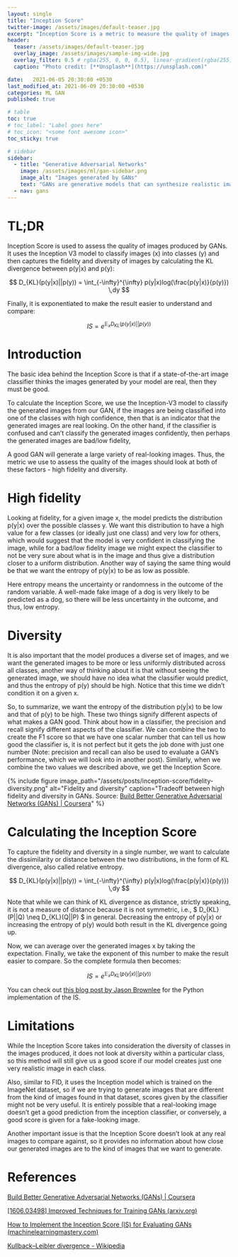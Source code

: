 ```yaml
---
layout: single
title: "Inception Score"
twitter-image: /assets/images/default-teaser.jpg
excerpt: "Inception Score is a metric to measure the quality of images generated by GANs and other generative models."
header:
  teaser: /assets/images/default-teaser.jpg
  overlay_image: /assets/images/sample-img-wide.jpg
  overlay_filter: 0.5 # rgba(255, 0, 0, 0.5), linear-gradient(rgba(255, 0, 0, 0.5), rgba(0, 255, 255, 0.5))
  caption: "Photo credit: [**Unsplash**](https://unsplash.com)"

date:   2021-06-05 20:30:00 +0530
last_modified_at: 2021-06-09 20:30:00 +0530
categories: ML GAN
published: true

# table
toc: true
# toc_label: "Label goes here"
# toc_icon: "<some font awesome icon>"
toc_sticky: true

# sidebar
sidebar:
  - title: "Generative Adversarial Networks"
    image: /assets/images/ml/gan-sidebar.png
    image_alt: "Images generated by GANs"
    text: "GANs are generative models that can synthesize realistic images similar to the ones they are trained on."
  - nav: gans
---
```


# TL;DR

Inception Score is used to assess the quality of images produced by GANs. It uses the Inception V3 model to classify images (x) into classes (y) and then captures the fidelity and diversity of images by calculating the KL divergence between p(y\|x) and p(y):

$$ D_{KL}(p(y|x)||p(y)) = \int_{-\infty}^{\infty} p(y|x)log(\frac{p(y|x)}{p(y)}) \,dy $$

Finally, it is exponentiated to make the result easier to understand and compare:

 $$ IS = e^{\mathbb{E}_xD_{KL}(p(y|x)||p(y))} $$


# Introduction

The basic idea behind the Inception Score is that if a state-of-the-art image classifier thinks the images generated by your model are real, then they must be good.

To calculate the Inception Score, we use the Inception-V3 model to classify the generated images from our GAN, if the images are being classified into one of the classes with high confidence, then that is an indicator that the generated images are real looking. On the other hand, if the classifier is confused and can’t classify the generated images confidently, then perhaps the generated images are bad/low fidelity,

A good GAN will generate a large variety of real-looking images. Thus, the metric we use to assess the quality of the images should look at both of these factors - high fidelity and diversity.


# High fidelity

Looking at fidelity, for a given image x, the model predicts the distribution p(y\|x) over the possible classes y. We want this distribution to have a high value for a few classes (or ideally just one class) and very low for others, which would suggest that the model is very confident in classifying the image, while for a bad/low fidelity image we might expect the classifier to not be very sure about what is in the image and thus give a distribution closer to a uniform distribution. Another way of saying the same thing would be that we want the entropy of p(y\|x) to be as low as possible. 

Here entropy means the uncertainty or randomness in the outcome of the random variable. A well-made fake image of a dog is very likely to be predicted as a dog, so there will be less uncertainty in the outcome, and thus, low entropy.


# Diversity

It is also important that the model produces a diverse set of images, and we want the generated images to be more or less uniformly distributed across all classes, another way of thinking about it is that without seeing the generated image, we should have no idea what the classifier would predict, and thus the entropy of p(y) should be high. Notice that this time we didn’t condition it on a given x.

So, to summarize, we want the entropy of the distribution p(y\|x) to be low and that of p(y) to be high. These two things signify different aspects of what makes a GAN good. Think about how in a classifier, the precision and recall signify different aspects of the classifier. We can combine the two to create the F1 score so that we have one scalar number that can tell us how good the classifier is, it is not perfect but it gets the job done with just one number (Note: precision and recall can also be used to evaluate a GAN’s performance, which we will look into in another post). Similarly, when we combine the two values we described above, we get the Inception Score.

{% include figure image_path="/assets/posts/inception-score/fidelity-diversity.png" alt="Fidelity and diversity" caption="Tradeoff between high fidelity and diversity in GANs. Source: [Build Better Generative Adversarial Networks (GANs) \| Coursera](https://www.coursera.org/learn/build-better-generative-adversarial-networks-gans/home/welcome)" %}


# Calculating the Inception Score

To capture the fidelity and diversity in a single number, we want to calculate the dissimilarity or distance between the two distributions, in the form of KL divergence, also called relative entropy.

$$ D_{KL}(p(y|x)||p(y)) = \int_{-\infty}^{\infty} p(y|x)log(\frac{p(y|x)}{p(y)}) \,dy $$

Note that while we can think of KL divergence as distance, strictly speaking, it is not a measure of distance because it is not symmetric, i.e., $ D_{KL}(P\|\|Q) \neq D_{KL}(Q\|\|P) $ in general. Decreasing the entropy of p(y\|x) or increasing the entropy of p(y) would both result in the KL divergence going up.

Now, we can average over the generated images x by taking the expectation. Finally, we take the exponent of this number to make the result easier to compare. So the complete formula then becomes:

 $$ IS = e^{\mathbb{E}_xD_{KL}(p(y|x)||p(y))} $$

You can check out [this blog post by Jason Brownlee](https://machinelearningmastery.com/how-to-implement-the-inception-score-from-scratch-for-evaluating-generated-images/) for the Python implementation of the IS.


# Limitations

While the Inception Score takes into consideration the diversity of classes in the images produced, it does not look at diversity within a particular class, so this method will still give us a good score if our model creates just one very realistic image in each class.

Also, similar to FID, it uses the Inception model which is trained on the ImageNet dataset, so if we are trying to generate images that are different from the kind of images found in that dataset, scores given by the classifier might not be very useful. It is entirely possible that a real-looking image doesn’t get a good prediction from the inception classifier, or conversely, a good score is given for a fake-looking image.

Another important issue is that the Inception Score doesn’t look at any real images to compare against, so it provides no information about how close our generated images are to the kind of images that we want to generate.


# References

[Build Better Generative Adversarial Networks (GANs) \| Coursera](https://www.coursera.org/learn/build-better-generative-adversarial-networks-gans/home/welcome)

[[1606.03498] Improved Techniques for Training GANs (arxiv.org)](https://arxiv.org/abs/1606.03498)

[How to Implement the Inception Score (IS) for Evaluating GANs (machinelearningmastery.com)](https://machinelearningmastery.com/how-to-implement-the-inception-score-from-scratch-for-evaluating-generated-images/)

[Kullback–Leibler divergence - Wikipedia](https://en.wikipedia.org/wiki/Kullback%E2%80%93Leibler_divergence)





